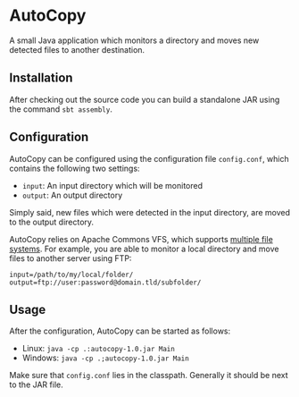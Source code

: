 AutoCopy
=
A small Java application which monitors a directory and moves new detected files to another destination.

## Installation
After checking out the source code you can build a standalone JAR using the command `sbt assembly`.

## Configuration
AutoCopy can be configured using the configuration file `config.conf`, which contains the following two settings:

* `input`: An input directory which will be monitored
* `output`: An output directory

Simply said, new files which were detected in the input directory, are moved to the output directory.

AutoCopy relies on Apache Commons VFS, which supports [multiple file systems](http://commons.apache.org/proper/commons-vfs/filesystems.html). For example, you are able to monitor a local directory and move files to another server using FTP:
    
    input=/path/to/my/local/folder/
    output=ftp://user:password@domain.tld/subfolder/

## Usage
After the configuration, AutoCopy can be started as follows:
* Linux: `java -cp .:autocopy-1.0.jar Main`
* Windows: `java -cp .;autocopy-1.0.jar Main`

Make sure that `config.conf` lies in the classpath. Generally it should be next to the JAR file.
